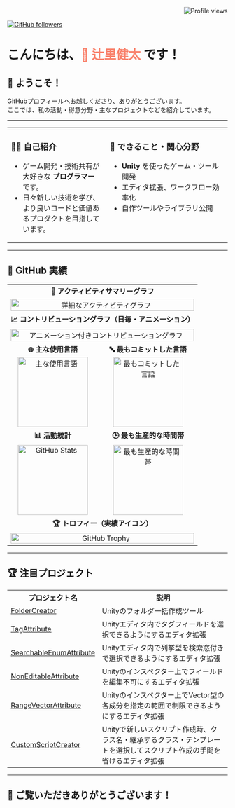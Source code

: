 <p align="right">
  <img src="https://komarev.com/ghpvc/?username=kenmasamaki&color=blue" alt="Profile views" />
</p>

<!-- フォロワーバッジ -->
<p align="left">
  <a href="https://github.com/kenmasamaki?tab=repositories">
    <img src="https://img.shields.io/github/followers/kenmasamaki?style=social" alt="GitHub followers" />
  </a>
</p>

<h1 align="left">こんにちは、<span style="color:#f9826c;">👋 辻里健太</span> です！</h1>

## 🚀 ようこそ！

GitHubプロフィールへお越しくださり、ありがとうございます。  
ここでは、私の活動・得意分野・主なプロジェクトなどを紹介しています。

---

<table>
  <tr>
    <td valign="top" width="45%">
      <h3>🧑‍💻 <b>自己紹介</b></h3>
      <ul>
        <li>ゲーム開発・技術共有が大好きな <b>プログラマー</b> です。</li>
        <li>日々新しい技術を学び、より良いコードと価値あるプロダクトを目指しています。</li>
      </ul>
    </td>
    <td valign="top" width="55%">
      <h3>🌟 <b>できること・関心分野</b></h3>
      <ul>
        <li><b>Unity</b> を使ったゲーム・ツール開発</li>
        <li>エディタ拡張、ワークフロー効率化</li>
        <li>自作ツールやライブラリ公開</li>
      </ul>
    </td>
  </tr>
</table>

---

## 🏅 GitHub 実績

<div align="center">

<table>
  <tr>
    <td align="center" colspan="2"><b>📝 アクティビティサマリーグラフ</b></td>
  </tr>
  <tr>
    <td align="center" colspan="2">
      <a href="https://github.com/kenmasamaki">
        <img src="https://github-profile-summary-cards.vercel.app/api/cards/profile-details?username=kenmasamaki&theme=github_dark" alt="詳細なアクティビティグラフ" width="100%"/>
      </a>
    </td>
  </tr>
  <tr>
    <td align="center" colspan="2"><b>📈 コントリビューショングラフ（日毎・アニメーション）</b></td>
  </tr>
  <tr>
    <td align="center" colspan="2">
      <a href="https://github.com/kenmasamaki">
        <img src="https://github-readme-activity-graph.vercel.app/graph?username=kenmasamaki&theme=github-compact&area=true&hide_border=true&anim=true" alt="アニメーション付きコントリビューショングラフ" width="100%"/>
      </a>
    </td>
  </tr>
  <tr>
    <td align="center"><b>🌐 主な使用言語</b></td>
    <td align="center"><b>🔤 最もコミットした言語</b></td>
  </tr>
  <tr>
    <td align="center">
      <img src="https://github-profile-summary-cards.vercel.app/api/cards/repos-per-language?username=kenmasamaki&theme=github_dark" alt="主な使用言語" height="160" />
    </td>
    <td align="center">
      <img src="https://github-profile-summary-cards.vercel.app/api/cards/most-commit-language?username=kenmasamaki&theme=github_dark" alt="最もコミットした言語" height="160" />
    </td>
  </tr>
  <tr>
    <td align="center"><b>📊 活動統計</b></td>
    <td align="center"><b>🕒 最も生産的な時間帯</b></td>
  </tr>
  <tr>
    <td align="center">
      <img src="https://github-profile-summary-cards.vercel.app/api/cards/stats?username=kenmasamaki&theme=github_dark" alt="GitHub Stats" height="160" />
    </td>
    <td align="center">
      <img src="https://github-profile-summary-cards.vercel.app/api/cards/productive-time?username=kenmasamaki&theme=github_dark&utcOffset=9" alt="最も生産的な時間帯" height="160" />
    </td>
  </tr>
  <tr>
    <td align="center" colspan="2"><b>🏆 トロフィー（実績アイコン）</b></td>
  </tr>
  <tr>
    <td align="center" colspan="2">
      <img src="https://github-profile-trophy.vercel.app/?username=kenmasamaki&theme=flat&column=7&margin-w=10&margin-h=10&no-frame=true&no-bg=true&rank=SSS,SS,S,AAA,AA,A,B&title=Stars,Followers,Commit,PR,Issues,Repositories,Contributed&title_color=ffffff&icon_color=ffffff&bg_color=FFFFFF00" alt="GitHub Trophy" width="100%" />
    </td>
  </tr>
</table>

</div>

---

## 🏆 注目プロジェクト

<table>
  <tr>
    <th>プロジェクト名</th>
    <th>説明</th>
  </tr>
  <tr>
    <td><a href="https://github.com/kenmasamaki/FolderCreator">FolderCreator</a></td>
    <td>Unityのフォルダ一括作成ツール</td>
  </tr>
  <tr>
    <td><a href="https://github.com/kenmasamaki/TagAttribute">TagAttribute</a></td>
    <td>Unityエディタ内でタグフィールドを選択できるようにするエディタ拡張</td>
  </tr>
  <tr>
    <td><a href="https://github.com/kenmasamaki/SearchableEnumAttribute">SearchableEnumAttribute</a></td>
    <td>Unityエディタ内で列挙型を検索窓付きで選択できるようにするエディタ拡張</td>
  </tr>
  <tr>
    <td><a href="https://github.com/kenmasamaki/NonEditableAttribute">NonEditableAttribute</a></td>
    <td>Unityのインスペクター上でフィールドを編集不可にするエディタ拡張</td>
  </tr>
  <tr>
    <td><a href="https://github.com/kenmasamaki/RangeVectorAttribute">RangeVectorAttribute</a></td>
    <td>Unityのインスペクター上でVector型の各成分を指定の範囲で制限できるようにするエディタ拡張</td>
  </tr>
  <tr>
    <td><a href="https://github.com/kenmasamaki/CustomScriptCreator">CustomScriptCreator</a></td>
    <td>Unityで新しいスクリプト作成時、クラス名・継承するクラス・テンプレートを選択してスクリプト作成の手間を省けるエディタ拡張</td>
  </tr>
</table>

---

## 🙏 ご覧いただきありがとうございます！
